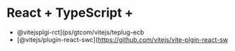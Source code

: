 # React + TypeScript + 

- @vitejsplgi-rct](ps/gtcom/vitejs/teplug-ecb
- [@vitejs/plugin-react-swc](https://github.com/vitejs/vite-plgin-react-sw
